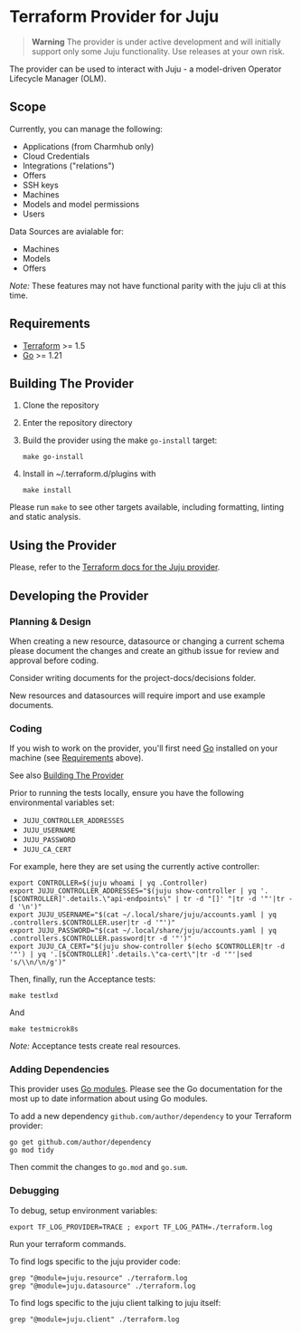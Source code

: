 # Terraform Provider for Juju

> **Warning** The provider is under active development and will initially support only some Juju functionality. Use releases at your own risk.

The provider can be used to interact with Juju - a model-driven Operator Lifecycle Manager (OLM).

##  Scope

Currently, you can manage the following:

- Applications (from Charmhub only)
- Cloud Credentials
- Integrations ("relations")
- Offers
- SSH keys
- Machines
- Models and model permissions
- Users

Data Sources are avialable for:

- Machines
- Models
- Offers

_Note:_ These features may not have functional parity with the juju cli at this time.

## Requirements

- [Terraform](https://www.terraform.io/downloads.html) >= 1.5
- [Go](https://golang.org/doc/install) >= 1.21

## Building The Provider

1. Clone the repository
1. Enter the repository directory
1. Build the provider using the make `go-install` target:

    ```shell
    make go-install
    ```

1. Install in ~/.terraform.d/plugins with

    ```shell
    make install
    ```

Please run `make` to see other targets available, including formatting, linting and static analysis.


## Using the Provider

Please, refer to the [Terraform docs for the Juju provider](https://registry.terraform.io/providers/juju/juju/latest/docs).

## Developing the Provider

### Planning & Design

When creating a new resource, datasource or changing a current schema please document the 
changes and create an github issue for review and approval before coding.

Consider writing documents for the project-docs/decisions folder.

New resources and datasources will require import and use example documents.

### Coding

If you wish to work on the provider, you'll first need [Go](http://www.golang.org) installed on your machine (see [Requirements](#requirements) above).

See also [Building The Provider](#building-the-provider)

Prior to running the tests locally, ensure you have the following environmental variables set:

- `JUJU_CONTROLLER_ADDRESSES`
- `JUJU_USERNAME`
- `JUJU_PASSWORD`
- `JUJU_CA_CERT`

For example, here they are set using the currently active controller:

```shell
export CONTROLLER=$(juju whoami | yq .Controller)
export JUJU_CONTROLLER_ADDRESSES="$(juju show-controller | yq '.[$CONTROLLER]'.details.\"api-endpoints\" | tr -d "[]' "|tr -d '"'|tr -d '\n')"
export JUJU_USERNAME="$(cat ~/.local/share/juju/accounts.yaml | yq .controllers.$CONTROLLER.user|tr -d '"')"
export JUJU_PASSWORD="$(cat ~/.local/share/juju/accounts.yaml | yq .controllers.$CONTROLLER.password|tr -d '"')"
export JUJU_CA_CERT="$(juju show-controller $(echo $CONTROLLER|tr -d '"') | yq '.[$CONTROLLER]'.details.\"ca-cert\"|tr -d '"'|sed 's/\\n/\n/g')"
```

Then, finally, run the Acceptance tests:

```shell
make testlxd
```
And
```shell
make testmicrok8s
```
_Note:_ Acceptance tests create real resources.

### Adding Dependencies

This provider uses [Go modules](https://github.com/golang/go/wiki/Modules).
Please see the Go documentation for the most up to date information about using Go modules.

To add a new dependency `github.com/author/dependency` to your Terraform provider:

```shell
go get github.com/author/dependency
go mod tidy
```

Then commit the changes to `go.mod` and `go.sum`.

### Debugging

To debug, setup environment variables:

```shell
export TF_LOG_PROVIDER=TRACE ; export TF_LOG_PATH=./terraform.log
```

Run your terraform commands.

To find logs specific to the juju provider code:
```shell
grep "@module=juju.resource" ./terraform.log
grep "@module=juju.datasource" ./terraform.log
```

To find logs specific to the juju client talking to juju itself:
```shell
grep "@module=juju.client" ./terraform.log
```
